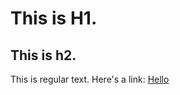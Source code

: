 <h1> This is H1. </h1>

<h2>This is h2. </h2>

This is regular text. Here's a link: <a href="">Hello</a>
